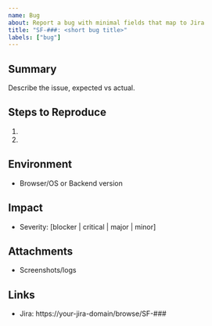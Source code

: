 ```yaml
---
name: Bug
about: Report a bug with minimal fields that map to Jira
title: "SF-###: <short bug title>"
labels: ["bug"]
---
```


## Summary
Describe the issue, expected vs actual.

## Steps to Reproduce
1.
2.

## Environment
- Browser/OS or Backend version

## Impact
- Severity: [blocker | critical | major | minor]

## Attachments
- Screenshots/logs

## Links
- Jira: https://your-jira-domain/browse/SF-###


